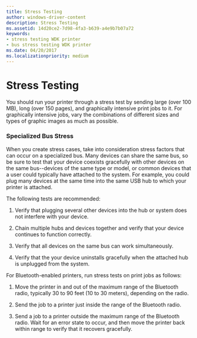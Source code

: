 ```yaml
---
title: Stress Testing
author: windows-driver-content
description: Stress Testing
ms.assetid: 14d20ce2-7d98-4fa3-b639-a4e9b7b07a72
keywords:
- stress testing WDK printer
- bus stress testing WDK printer
ms.date: 04/20/2017
ms.localizationpriority: medium
---
```


# Stress Testing


You should run your printer through a stress test by sending large (over 100 MB), long (over 150 pages), and graphically intensive print jobs to it. For graphically intensive jobs, vary the combinations of different sizes and types of graphic images as much as possible.

### Specialized Bus Stress

When you create stress cases, take into consideration stress factors that can occur on a specialized bus. Many devices can share the same bus, so be sure to test that your device coexists gracefully with other devices on the same bus--devices of the same type or model, or common devices that a user could typically have attached to the system. For example, you could plug many devices at the same time into the same USB hub to which your printer is attached.

The following tests are recommended:

1.  Verify that plugging several other devices into the hub or system does not interfere with your device.

2.  Chain multiple hubs and devices together and verify that your device continues to function correctly.

3.  Verify that all devices on the same bus can work simultaneously.

4.  Verify that the your device uninstalls gracefully when the attached hub is unplugged from the system.

For Bluetooth-enabled printers, run stress tests on print jobs as follows:

1.  Move the printer in and out of the maximum range of the Bluetooth radio, typically 30 to 90 feet (10 to 30 meters), depending on the radio.

2.  Send the job to a printer just inside the range of the Bluetooth radio.

3.  Send a job to a printer outside the maximum range of the Bluetooth radio. Wait for an error state to occur, and then move the printer back within range to verify that it recovers gracefully.

 

 




